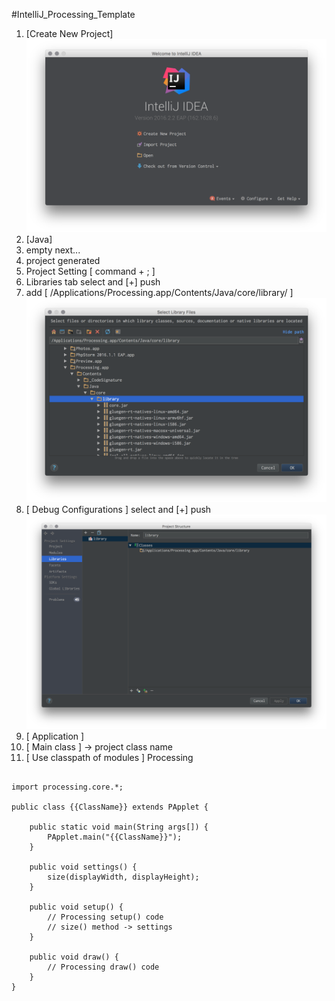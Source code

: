 #IntelliJ_Processing_Template



1. [Create New Project] 
	![image](01.png)
2. [Java]
3. empty next...
4. project generated
5. Project  Setting [ command + ; ] 
6. Libraries tab select and [+] push
7. add [ /Applications/Processing.app/Contents/Java/core/library/ ] 
	![image](02.png)
9.  [ Debug Configurations ] select and [+] push
	![image](03.png)
10. [ Application ]
11. [ Main class ] -> project class name
12. [ Use classpath of modules ] Processing



```

import processing.core.*;

public class {{ClassName}} extends PApplet {

    public static void main(String args[]) {
        PApplet.main("{{ClassName}}");
    }
    
    public void settings() {
        size(displayWidth, displayHeight);
    }

    public void setup() {
    	// Processing setup() code
    	// size() method -> settings
    }

    public void draw() {
    	// Processing draw() code
    }
}

```